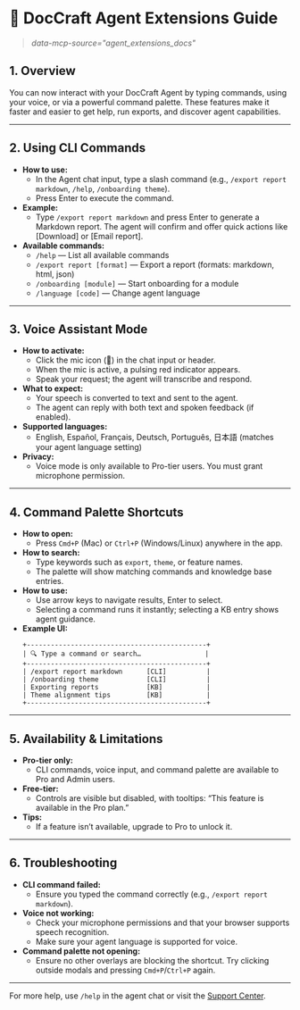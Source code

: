 # 🚀 DocCraft Agent Extensions Guide

> *data-mcp-source="agent_extensions_docs"*

## 1. Overview

You can now interact with your DocCraft Agent by typing commands, using your voice, or via a powerful command palette. These features make it faster and easier to get help, run exports, and discover agent capabilities.

---

## 2. Using CLI Commands

- **How to use:**
  - In the Agent chat input, type a slash command (e.g., `/export report markdown`, `/help`, `/onboarding theme`).
  - Press Enter to execute the command.
- **Example:**
  - Type `/export report markdown` and press Enter to generate a Markdown report. The agent will confirm and offer quick actions like [Download] or [Email report].
- **Available commands:**
  - `/help` — List all available commands
  - `/export report [format]` — Export a report (formats: markdown, html, json)
  - `/onboarding [module]` — Start onboarding for a module
  - `/language [code]` — Change agent language

---

## 3. Voice Assistant Mode

- **How to activate:**
  - Click the mic icon (🎤) in the chat input or header.
  - When the mic is active, a pulsing red indicator appears.
  - Speak your request; the agent will transcribe and respond.
- **What to expect:**
  - Your speech is converted to text and sent to the agent.
  - The agent can reply with both text and spoken feedback (if enabled).
- **Supported languages:**
  - English, Español, Français, Deutsch, Português, 日本語 (matches your agent language setting)
- **Privacy:**
  - Voice mode is only available to Pro-tier users. You must grant microphone permission.

---

## 4. Command Palette Shortcuts

- **How to open:**
  - Press `Cmd+P` (Mac) or `Ctrl+P` (Windows/Linux) anywhere in the app.
- **How to search:**
  - Type keywords such as `export`, `theme`, or feature names.
  - The palette will show matching commands and knowledge base entries.
- **How to use:**
  - Use arrow keys to navigate results, Enter to select.
  - Selecting a command runs it instantly; selecting a KB entry shows agent guidance.
- **Example UI:**
  ```
  +---------------------------------------------+
  | 🔍 Type a command or search…                |
  +---------------------------------------------+
  | /export report markdown      [CLI]          |
  | /onboarding theme            [CLI]          |
  | Exporting reports            [KB]           |
  | Theme alignment tips         [KB]           |
  +---------------------------------------------+
  ```

---

## 5. Availability & Limitations

- **Pro-tier only:**
  - CLI commands, voice input, and command palette are available to Pro and Admin users.
- **Free-tier:**
  - Controls are visible but disabled, with tooltips: “This feature is available in the Pro plan.”
- **Tips:**
  - If a feature isn’t available, upgrade to Pro to unlock it.

---

## 6. Troubleshooting

- **CLI command failed:**
  - Ensure you typed the command correctly (e.g., `/export report markdown`).
- **Voice not working:**
  - Check your microphone permissions and that your browser supports speech recognition.
  - Make sure your agent language is supported for voice.
- **Command palette not opening:**
  - Ensure no other overlays are blocking the shortcut. Try clicking outside modals and pressing `Cmd+P`/`Ctrl+P` again.

---

For more help, use `/help` in the agent chat or visit the [Support Center](#). 